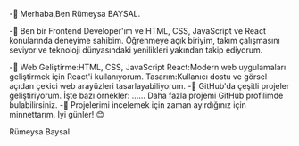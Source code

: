 -👋 Merhaba,Ben Rümeysa BAYSAL.

-🧕 Ben bir Frontend Developer'ım ve HTML, CSS, JavaScript ve React konularında deneyime sahibim. Öğrenmeye açık biriyim, takım çalışmasını seviyor ve teknoloji dünyasındaki yenilikleri yakından takip ediyorum.

-🚀 Web Geliştirme:HTML, CSS, JavaScript
   React:Modern web uygulamaları geliştirmek için React'i kullanıyorum.
   Tasarım:Kullanıcı dostu ve görsel açıdan çekici web arayüzleri tasarlayabiliyorum.
-📂 GitHub'da çeşitli projeler geliştiriyorum. İşte bazı örnekler:
   ......
   Daha fazla projemi GitHub profilimde bulabilirsiniz.
-🙏 Projelerimi incelemek için zaman ayırdığınız için minnettarım. İyi günler! 😊

Rümeysa Baysal
